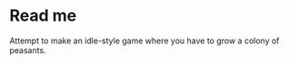 Read me
==============================================================================

Attempt to make an idle-style game where you have to grow a colony of peasants.